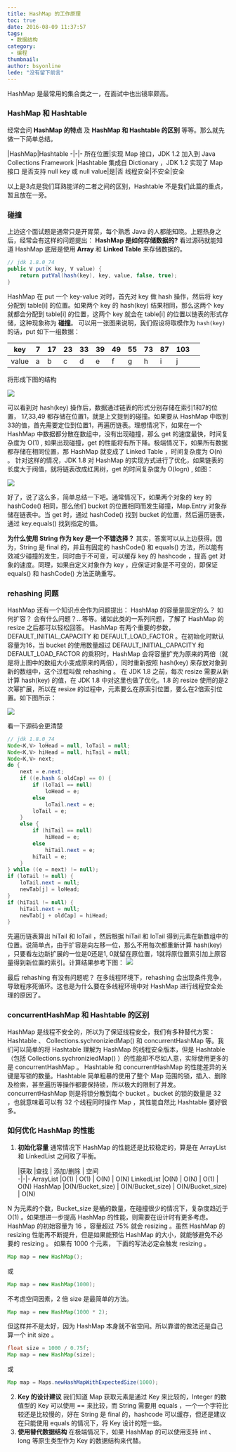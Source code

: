 ```yaml
---
title: HashMap 的工作原理
toc: true
date: 2016-08-09 11:37:57
tags:
 - 数据结构
category: 
 - 编程
thumbnail: 
author: bsyonline
lede: "没有留下前言"
---
```


HashMap 是最常用的集合类之一，在面试中也出镜率颇高。

### HashMap 和 Hashtable
经常会问 **HashMap 的特点** 及 **HashMap 和 Hashtable 的区别** 等等。那么就先做一下简单总结。

|HashMap|Hashtable
-|-|-
所在位置|实现 Map 接口，JDK 1.2 加入到 Java Collections Framework |Hashtable 集成自 Dictionary ，JDK 1.2 实现了 Map 接口
是否支持 null key 或 null value|是|否
线程安全|不安全|安全

以上是3点是我们耳熟能详的二者之间的区别，Hashtable 不是我们此篇的重点，暂且放在一旁。
### 碰撞
上边这个面试题是通常只是开胃菜，每个熟悉 Java 的人都能知晓。上题热身之后，经常会有这样的问题提出： **HashMap 是如何存储数据的?**
看过源码就能知道 HashMap 底层是使用 **Array** 和 **Linked Table** 来存储数据的。
```java
// jdk 1.8.0_74
public V put(K key, V value) {
    return putVal(hash(key), key, value, false, true);
}
```
HashMap 在 put 一个 key-value 对时，首先对 key 做 hash 操作，然后将 key 分配到 table[i] 的位置。如果两个 key 的 hash(key) 结果相同，那么这两个 key 就都会分配到 table[i] 的位置，这两个 key 就会在 table[i] 的位置以链表的形式存储，这种现象称为 **碰撞**。
可以用一张图来说明，我们假设将取模作为 `hash(key)` 的话，put 如下一组数据：

| key   | 7    | 17   | 23   | 33   | 39   | 49   | 55   | 73   | 87   | 103  |      |
| ----- | ---- | ---- | ---- | ---- | ---- | ---- | ---- | ---- | ---- | ---- | ---- |
| value | a    | b    | c    | d    | e    | f    | g    | h    | i    | j    |      |

将形成下图的结构

![](http://7xqgix.com1.z0.glb.clouddn.com/hashmap_01.png)

可以看到对 hash(key) 操作后，数据通过链表的形式分别存储在索引1和7的位置， 17,33,49 都存储在位置1，就是上文提到的碰撞。如果要从 HashMap 中取到33的值，首先需要定位到位置1，再遍历链表。理想情况下，如果在一个 HashMap 中数据都分散在数组中，没有出现碰撞，那么 get 的速度最快，时间复杂度为 O(1) , 如果出现碰撞，get 的性能将有所下降。极端情况下，如果所有数据都存储在相同位置，那 HashMap 就变成了 Linked Table ，时间复杂度为 O(n) 。
针对这样的情况，JDK 1.8 对 HashMap 的实现方式进行了优化，如果链表的长度大于阀值，就将链表改成红黑树，get 的时间复杂度为 O(logn) , 如图：

![](http://7xqgix.com1.z0.glb.clouddn.com/hashmap_02.png)

好了，说了这么多，简单总结一下吧。通常情况下，如果两个对象的 key 的 hashCode() 相同，那么他们 bucket 的位置相同而发生碰撞，Map.Entry 对象存储在链表中。当 get 时，通过 hashCode() 找到 bucket 的位置，然后遍历链表，通过 key.equals() 找到指定的值。

**为什么使用 String 作为 key 是一个不错选择？**
其实，答案可以从上边获得。因为，String 是 final 的，并且有固定的 hashCode() 和 equals() 方法，所以能有效减少碰撞的发生，同时由于不可变，可以缓存 key 的 hashcode ，提高 get 对象的速度。同理，如果自定义对象作为 key ，应保证对象是不可变的，即保证 equals() 和 hashCode() 方法正确重写。

### rehashing 问题
HashMap 还有一个知识点会作为问题提出： HashMap 的容量是固定的么？ 如何扩容？ 会有什么问题？...等等。诸如此类的一系列问题，了解了 HashMap 的 resize 之后都可以轻松回答。
HashMap 有两个重要的参数，DEFAULT_INITIAL_CAPACITY 和 DEFAULT_LOAD_FACTOR 。在初始化时默认容量为16，当 bucket 的使用数量超过 DEFAULT_INITIAL_CAPACITY 和 DEFAULT_LOAD_FACTOR 的乘积时，HashMap 会将容量扩充为原来的两倍（就是将上图中的数组大小变成原来的两倍），同时重新按照 hash(key) 来存放对象到新的数组中，这个过程叫做 rehashing 。
在 JDK 1.8 之前，每次 resize 需要从新计算 hash(key) 的值，在 JDK 1.8 中对这里也做了优化。1.8 的 resize 使用的是2次幂扩展，所以在 resize 的过程中，元素要么在原索引位置，要么在2倍索引位置。如下图所示：

![](http://7xqgix.com1.z0.glb.clouddn.com/hashmap_03.png)


看一下源码会更清楚
```java
// jdk 1.8.0_74
Node<K,V> loHead = null, loTail = null;
Node<K,V> hiHead = null, hiTail = null;
Node<K,V> next;
do {
    next = e.next;
    if ((e.hash & oldCap) == 0) {
        if (loTail == null)
            loHead = e;
        else
            loTail.next = e;
        loTail = e;
    }
    else {
        if (hiTail == null)
            hiHead = e;
        else
            hiTail.next = e;
        hiTail = e;
    }
} while ((e = next) != null);
if (loTail != null) {
    loTail.next = null;
    newTab[j] = loHead;
}
if (hiTail != null) {
    hiTail.next = null;
    newTab[j + oldCap] = hiHead;
}
```
先遍历链表算出 hiTail 和 loTail ，然后根据 hiTail 和 loTail 得到元素在新数组中的位置。说简单点，由于扩容是向左移一位，那么不用每次都重新计算 hash(key) ，只要看左边新扩展的一位是0还是1, 0就留在原位置，1就将原位置索引加上原容量得到新位置的索引。计算结果参考下图：
![](http://7xqgix.com1.z0.glb.clouddn.com/hashmap_04.png)

最后 rehashing 有没有问题呢？ 在多线程环境下，rehashing 会出现条件竞争，导致程序死循环。这也是为什么要在多线程环境中对 HashMap 进行线程安全处理的原因了。
### concurrentHashMap 和 Hashtable 的区别
HashMap 是线程不安全的，所以为了保证线程安全，我们有多种替代方案： Hashtable 、 Collections.sychroniziedMap() 和 concurrentHashMap 等。我们可以简单的将 Hashtable 理解为 HashMap 的线程安全版本，但是 Hashtable （包括 Collections.sychroniziedMap() ）的性能却不尽如人意，实际使用更多的是 concurrentHashMap 。
Hashtable 和 concurrentHashMap 的性能差异的关键是写锁的数量。Hashtable 简单粗暴的使用了整个 Map 范围的锁，插入、删除及检索，甚至遍历等操作都要保持锁，所以极大的限制了并发。
concurrentHashMap 则是将锁分散到每个 bucket 。bucket 的锁的数量是 32 ，也就意味着可以有 32 个线程同时操作 Map ，其性能自然比 Hashtable 要好很多。
### 如何优化 HashMap 的性能
1. **初始化容量**
   通常情况下 HashMap 的性能还是比较稳定的，算是在 ArrayList 和 LinkedList 之间取了平衡。

   |获取 |查找 |	添加/删除 |	空间 	
   -|-|-
   ArrayList |O(1) |	O(1) |	O(N) |	O(N)
   LinkedList |O(N) |	O(N) |	O(1) |	O(N)
   HashMap |O(N/Bucket_size) |	O(N/Bucket_size) |	O(N/Bucket_size) |	O(N)

N 为元素的个数，Bucket_size 是桶的数量，在碰撞很少的情况下，复杂度趋近于 O(1) 。如果想进一步提高 HashMap 的性能，则需要在设计时有更多考虑。HashMap 的初始容量为 16 ，容量超过 75% 就会 resizing 。虽然 HashMap 的 resizing 性能再不断提升，但是如果能预估 HashMap 的大小，就能够避免不必要的 resizing 。
如果有 1000 个元素， 下面的写法必定会触发 resizing 。
```java
Map map = new HashMap();
```
或
```java
Map map = new HashMap(1000);
```
不考虑空间因素，2 倍 size 是最简单的方法。
```java
Map map = new HashMap(1000 * 2);
```
但这样并不是太好，因为 HashMap 本身就不省空间。所以靠谱的做法还是自己算一个 init size 。
```java
float size = 1000 / 0.75f;
Map map = new HashMap(size);
```
或
```java
Map map = Maps.newHashMapWithExpectedSize(1000);
```
2. **Key 的设计建议**
   我们知道 Map 获取元素是通过 Key 来比较的，Integer 的数值型的 Key 可以使用 == 来比较，而 String 需要用 equals ，一个一个字符比较还是比较慢的，好在 String 是 final 的，hashcode 可以缓存，但还是建议在只能使用 equals 的情况下，将 Key 设计的短一些。
3. **使用替代数据结构**
   在极端情况下，如果 HashMap 的可以使用支持 int 、 long 等原生类型作为 Key 的数据结构来代替。
